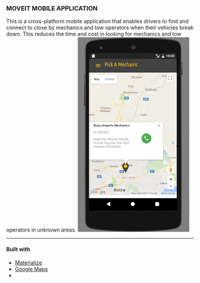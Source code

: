 <h3>MOVEIT MOBILE APPLICATION</h3>
This is a cross-platform mobile application that enables drivers to find and connect to close by mechanics and tow operators when their vehicles break down. This reduces the time and cost in looking for mechanics and tow operators in unknown areas.
<img src="www/img/phone_screen.png">
<hr>

<h4>Built with</h4>
<ul>
  <li><a href="http://materializecss.com">Materialize</a></li>
  <li><a href="https://developers.google.com/maps/">Google Maps</a></li>
  <li><a href="http://cordova.apache.org/Cordova</a></li>
</ul>


